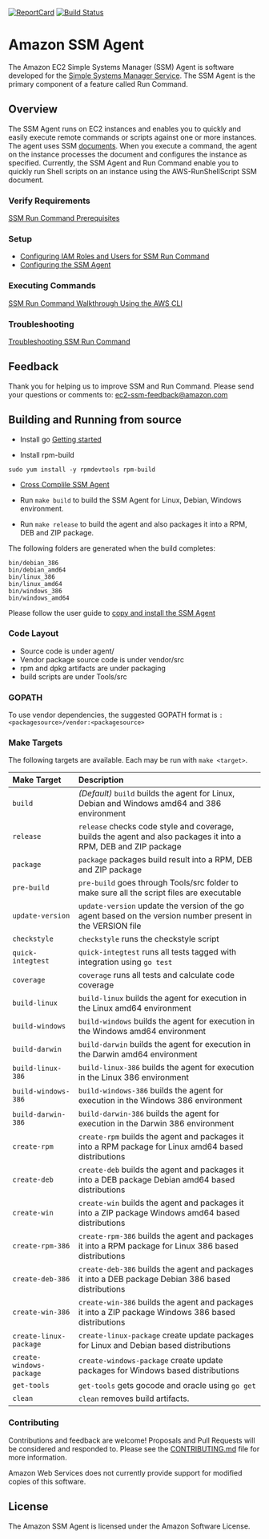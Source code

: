 [![ReportCard][ReportCard-Image]][ReportCard-URL]
[![Build Status](https://travis-ci.org/aws/amazon-ssm-agent.svg?branch=master)](https://travis-ci.org/aws/amazon-ssm-agent)

# Amazon SSM Agent

The Amazon EC2 Simple Systems Manager (SSM) Agent is software developed for the [Simple Systems Manager Service](http://docs.aws.amazon.com/ssm/latest/APIReference/Welcome.html). The SSM Agent is the primary component of a feature called Run Command.

## Overview

The SSM Agent runs on EC2 instances and enables you to quickly and easily execute remote commands or scripts against one or more instances. The agent uses SSM [documents](http://docs.aws.amazon.com/ssm/latest/APIReference/aws-ssm-document.html). When you execute a command, the agent on the instance processes the document and configures the instance as specified.
Currently, the SSM Agent and Run Command enable you to quickly run Shell scripts on an instance using the AWS-RunShellScript SSM document.

### Verify Requirements

[SSM Run Command Prerequisites](http://docs.aws.amazon.com/AWSEC2/latest/UserGuide/remote-commands-prereq.html)

### Setup

* [Configuring IAM Roles and Users for SSM Run Command](http://docs.aws.amazon.com/AWSEC2/latest/UserGuide/ssm-iam.html)
* [Configuring the SSM Agent](http://docs.aws.amazon.com/AWSEC2/latest/UserGuide/install-ssm-agent.html)

### Executing Commands

[SSM Run Command Walkthrough Using the AWS CLI](http://docs.aws.amazon.com/AWSEC2/latest/UserGuide/walkthrough-cli.html)

### Troubleshooting

[Troubleshooting SSM Run Command](http://docs.aws.amazon.com/AWSEC2/latest/UserGuide/troubleshooting-remote-commands.html)

## Feedback

Thank you for helping us to improve SSM and Run Command. Please send your questions or comments to: ec2-ssm-feedback@amazon.com
  
## Building and Running from source

* Install go [Getting started](https://golang.org/doc/install)

* Install rpm-build
```
sudo yum install -y rpmdevtools rpm-build
```

* [Cross Complile SSM Agent](http://www.goinggo.net/2013/10/cross-compile-your-go-programs.html)

* Run `make build` to build the SSM Agent for Linux, Debian, Windows environment.

* Run `make release` to build the agent and also packages it into a RPM, DEB and ZIP package.

The following folders are generated when the build completes:
```
bin/debian_386
bin/debian_amd64
bin/linux_386
bin/linux_amd64
bin/windows_386
bin/windows_amd64
```
Please follow the user guide to [copy and install the SSM Agent](http://docs.aws.amazon.com/AWSEC2/latest/UserGuide/install-ssm-agent.html)

### Code Layout

* Source code is under agent/
* Vendor package source code is under vendor/src
* rpm and dpkg artifacts are under packaging
* build scripts are under Tools/src

### GOPATH

To use vendor dependencies, the suggested GOPATH format is `:<packagesource>/vendor:<packagesource>`

### Make Targets

The following targets are available. Each may be run with `make <target>`.

| Make Target              | Description |
|:-------------------------|:------------|
| `build`                  | *(Default)* `build` builds the agent for Linux, Debian and Windows amd64 and 386 environment |
| `release`                | `release` checks code style and coverage, builds the agent and also packages it into a RPM, DEB and ZIP package |
| `package`                | `package` packages build result into a RPM, DEB and ZIP package |
| `pre-build`              | `pre-build` goes through Tools/src folder to make sure all the script files are executable |
| `update-version`         | `update-version` update the version of the go agent based on the version number present in the VERSION file |
| `checkstyle`             | `checkstyle` runs the checkstyle script |
| `quick-integtest`        | `quick-integtest` runs all tests tagged with integration using `go test` |
| `coverage`               | `coverage` runs all tests and calculate code coverage |
| `build-linux`            | `build-linux` builds the agent for execution in the Linux amd64 environment |
| `build-windows`          | `build-windows` builds the agent for execution in the Windows amd64 environment |
| `build-darwin`           | `build-darwin` builds the agent for execution in the Darwin amd64 environment |
| `build-linux-386`        | `build-linux-386` builds the agent for execution in the Linux 386 environment |
| `build-windows-386`      | `build-windows-386` builds the agent for execution in the Windows 386 environment |
| `build-darwin-386`       | `build-darwin-386` builds the agent for execution in the Darwin 386 environment |
| `create-rpm`             | `create-rpm` builds the agent and packages it into a RPM package for Linux amd64 based distributions|
| `create-deb`             | `create-deb` builds the agent and packages it into a DEB package Debian amd64 based distributions|
| `create-win`             | `create-win` builds the agent and packages it into a ZIP package Windows amd64 based distributions|
| `create-rpm-386`         | `create-rpm-386` builds the agent and packages it into a RPM package for Linux 386 based distributions|
| `create-deb-386`         | `create-deb-386` builds the agent and packages it into a DEB package Debian 386 based distributions|
| `create-win-386`         | `create-win-386` builds the agent and packages it into a ZIP package Windows 386 based distributions|
| `create-linux-package`   | `create-linux-package` create update packages for Linux and Debian based distributions|
| `create-windows-package` | `create-windows-package` create update packages for Windows based distributions|
| `get-tools`              | `get-tools` gets gocode and oracle using `go get` |
| `clean`                  | `clean` removes build artifacts.|

### Contributing

Contributions and feedback are welcome! Proposals and Pull Requests will be considered and responded to. Please see the [CONTRIBUTING.md](https://github.com/aws/amazon-ssm-agent/blob/master/CONTRIBUTING.md) file for more information.

Amazon Web Services does not currently provide support for modified copies of this software.

## License

The Amazon SSM Agent is licensed under the Amazon Software License.

[ReportCard-URL]: http://goreportcard.com/report/aws/amazon-ssm-agent
[ReportCard-Image]: http://goreportcard.com/badge/aws/amazon-ssm-agent